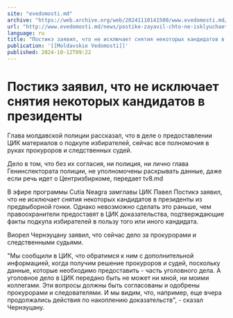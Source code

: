 ```yaml
---
site: "evedomosti.md"
archive: "https://web.archive.org/web/20241110141500/www.evedomosti.md/news/postike-zayavil-chto-ne-isklyuchaet-snyatiya-nekotoryh-kandi"
url: "http://www.evedomosti.md/news/postike-zayavil-chto-ne-isklyuchaet-snyatiya-nekotoryh-kandi"
language: ru
title: "Постикэ заявил, что не исключает снятия некоторых кандидатов в президенты"
publication: '[[Moldavskie Vedomosti]]'
published: 2024-10-12T09:22
---
```


# Постикэ заявил, что не исключает снятия некоторых кандидатов в президенты

Глава молдавской полиции рассказал, что в деле о предоставлении ЦИК материалов о подкупе избирателей, сейчас все полномочия в руках прокуроров и следственных судей.

Дело в том, что без их согласия, ни полиция, ни лично глава Генинспектората полиции, не уполномочены раскрывать данные, даже если речь идет о Центризбиркоме, передает tv8.md

В эфире программы Cutia Neagra замглавы ЦИК Павел Постикэ заявил, что не исключает снятия некоторых кандидатов в президенты из предвыборной гонки. Однако невозможно сделать это раньше, чем правоохранители предоставят в ЦИК доказательства, подтверждающие факты подкупа избирателей в пользу того или иного кандидата.

Виорел Чернэуцану заявил, что сейчас дело за прокурорами и следственными судьями.

"Мы сообщили в ЦИК, что обратимся к ним с дополнительной информацией, когда получим решение прокуроров и судей, поскольку данные, которые необходимо предоставить - часть уголовного дела. А уголовное дело в ЦИК передано быть не может ни мной, ни моими коллегами. Эти вопросы должны быть согласованы и одобрены прокурорами и следователями. И мы видим, что, например, еще вчера продолжались действия по накоплению доказательств", - сказал Чернэуцану.